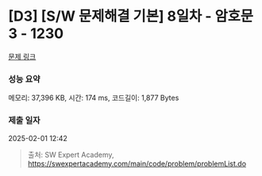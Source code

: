 # [D3] [S/W 문제해결 기본] 8일차 - 암호문3 - 1230 

[문제 링크](https://swexpertacademy.com/main/code/problem/problemDetail.do?contestProbId=AV14zIwqAHwCFAYD) 

### 성능 요약

메모리: 37,396 KB, 시간: 174 ms, 코드길이: 1,877 Bytes

### 제출 일자

2025-02-01 12:42



> 출처: SW Expert Academy, https://swexpertacademy.com/main/code/problem/problemList.do